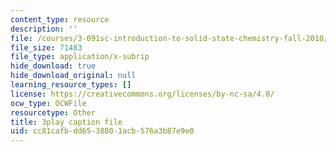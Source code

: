 ```yaml
---
content_type: resource
description: ''
file: /courses/3-091sc-introduction-to-solid-state-chemistry-fall-2010/cc81cafbdd6538801acb576a3b87e9e0_VL0pw-yVgjM.srt
file_size: 71483
file_type: application/x-subrip
hide_download: true
hide_download_original: null
learning_resource_types: []
license: https://creativecommons.org/licenses/by-nc-sa/4.0/
ocw_type: OCWFile
resourcetype: Other
title: 3play caption file
uid: cc81cafb-dd65-3880-1acb-576a3b87e9e0
---
```

